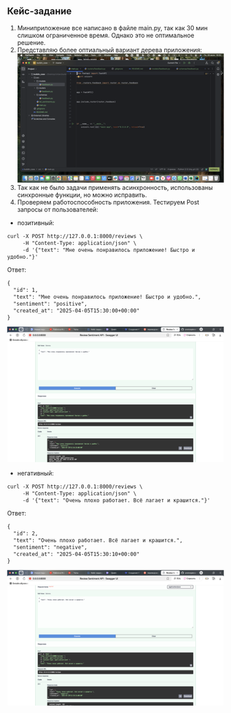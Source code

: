 ## Кейс-задание

1. Миниприложение все написано в файле main.py, так как 30 мин слишком ограниченное время. Однако это не оптимальное решение.
2. Представляю более оптиальный вариант дерева приложения:  
![tree](https://github.com/andrzejabramov/buildin_quik/blob/master/img/project_tree.png)  
3. Так как не было задачи применять асинхронность, использованы синхронные функции, но можно исправить.
4. Проверяем работоспособность приложения. Тестируем Post запросы от пользователей:
- позитивный:  
```commandline
curl -X POST http://127.0.0.1:8000/reviews \
     -H "Content-Type: application/json" \
     -d '{"text": "Мне очень понравилось приложение! Быстро и удобно."}'
```
Ответ:  
```commandline
{
  "id": 1,
  "text": "Мне очень понравилось приложение! Быстро и удобно.",
  "sentiment": "positive",
  "created_at": "2025-04-05T15:30:00+00:00"
}
```  
![positive](https://github.com/andrzejabramov/buildin_quik/blob/master/img/queryPost_positive.png)  
- негативный:
```commandline
curl -X POST http://127.0.0.1:8000/reviews \
     -H "Content-Type: application/json" \
     -d '{"text": "Очень плохо работает. Всё лагает и крашится."}'
```  
Ответ:
```commandline
{
  "id": 2,
  "text": "Очень плохо работает. Всё лагает и крашится.",
  "sentiment": "negative",
  "created_at": "2025-04-05T15:30:10+00:00"
}
```  
![negative](https://github.com/andrzejabramov/buildin_quik/blob/master/img/queryPost_negative.png)  
